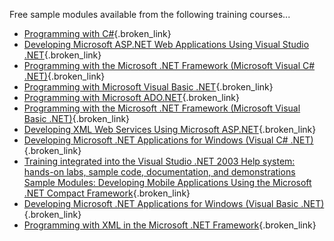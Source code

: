 Free sample modules available from the following training courses... 

  * [Programming with C#](http://www.microsoft.com/traincert/syllabi/2124Cfinal.asp){.broken_link}
  * [Developing Microsoft ASP.NET Web Applications Using Visual Studio .NET](http://www.microsoft.com/traincert/syllabi/2310Bfinal.asp){.broken_link}
  * [Programming with the Microsoft .NET Framework (Microsoft Visual C# .NET)](http://www.microsoft.com/traincert/syllabi/2349Bfinal.asp){.broken_link}
  * [Programming with Microsoft Visual Basic .NET](http://www.microsoft.com/traincert/syllabi/2373Bfinal.asp){.broken_link}
  * [Programming with Microsoft ADO.NET](http://www.microsoft.com/traincert/syllabi/2389Bfinal.asp){.broken_link}
  * [Programming with the Microsoft .NET Framework (Microsoft Visual Basic .NET)](http://www.microsoft.com/traincert/syllabi/2415Bfinal.asp){.broken_link}
  * [Developing XML Web Services Using Microsoft ASP.NET](http://www.microsoft.com/traincert/syllabi/2524Bfinal.asp){.broken_link}
  * [Developing Microsoft .NET Applications for Windows (Visual C# .NET)](http://www.microsoft.com/traincert/syllabi/2555Afinal.asp){.broken_link}
  * [Training integrated into the Visual Studio .NET 2003 Help system: hands-on labs, sample code, documentation, and demonstrations](http://www.microsoft.com/downloads/details.aspx?FamilyID=8fb566e0-3e92-40e8-b5d4-091d05ab8829&DisplayLang=en)   
    [Sample Modules: Developing Mobile Applications Using the Microsoft .NET Compact Framework](http://www.microsoft.com/traincert/syllabi/2556Afinal.asp){.broken_link}
  * [Developing Microsoft .NET Applications for Windows (Visual Basic .NET)](http://www.microsoft.com/traincert/syllabi/2565Afinal.asp){.broken_link}
  * [Programming with XML in the Microsoft .NET Framework](http://www.microsoft.com/traincert/syllabi/2663Afinal.asp){.broken_link}